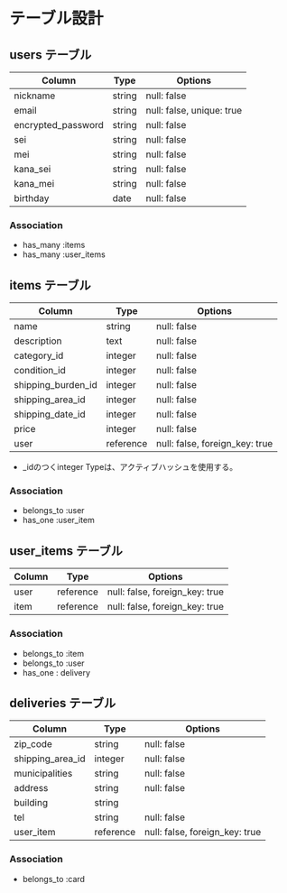 # テーブル設計

## users テーブル

| Column            | Type   | Options                  |
| ----------------- | ------ |------------------------- |
| nickname          | string | null: false              |
| email             | string | null: false, unique: true|
| encrypted_password| string | null: false              |
| sei               | string | null: false              |
| mei               | string | null: false              |
| kana_sei          | string | null: false              |
| kana_mei          | string | null: false              |
| birthday          | date   | null: false              |

### Association

- has_many :items
- has_many :user_items


## items テーブル

| Column             | Type     | Options                        |
| ------------------ | -------- | ------------------------------ |
| name               | string   | null: false                    |
| description        | text     | null: false                    |
| category_id        | integer  | null: false                    |
| condition_id       | integer  | null: false                    |
| shipping_burden_id | integer  | null: false                    |
| shipping_area_id   | integer  | null: false                    |
| shipping_date_id   | integer  | null: false                    |
| price              | integer  | null: false                    |
| user               | reference| null: false, foreign_key: true |

- _idのつくinteger Typeは、アクティブハッシュを使用する。
### Association

- belongs_to :user
- has_one :user_item


## user_items テーブル

| Column        | Type     | Options                        |
| ------------- | -------- |------------------------------- |
| user          | reference| null: false, foreign_key: true |
| item          | reference| null: false, foreign_key: true |

### Association

- belongs_to :item
- belongs_to :user
- has_one : delivery

## deliveries テーブル

| Column           | Type     | Options                        |
| ---------------- | -------- |------------------------------- |
| zip_code         | string   | null: false                    |
| shipping_area_id | integer  | null: false                    |
| municipalities   | string   | null: false                    |
| address          | string   | null: false                    |
| building         | string   |                                |
| tel              | string   | null: false                    |
| user_item        | reference| null: false, foreign_key: true |

### Association

- belongs_to :card
